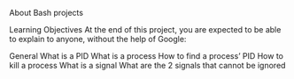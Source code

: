 About Bash projects


Learning Objectives
At the end of this project, you are expected to be able to explain to anyone, without the help of Google:

General
What is a PID
What is a process
How to find a process’ PID
How to kill a process
What is a signal
What are the 2 signals that cannot be ignored
